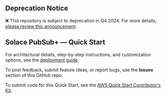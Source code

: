 ## Deprecation Notice

:x: This repository is subject to deprecation in Q4 2024. For more details, [please review this announcement](https://github.com/aws-ia/.announcements/issues/1). 


## Solace PubSub+ — Quick Start

For architectural details, step-by-step instructions, and customization options, see the [deployment guide](https://fwd.aws/8dKkN?).

To post feedback, submit feature ideas, or report bugs, use the **Issues** section of this GitHub repo.

To submit code for this Quick Start, see the [AWS Quick Start Contributor's Kit](https://fwd.aws/NwqYA?).